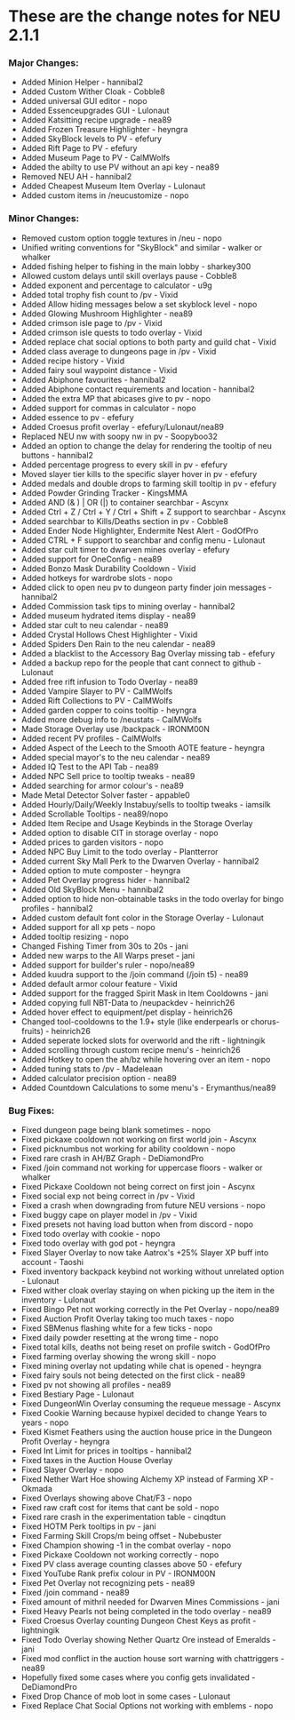 # These are the change notes for NEU 2.1.1

### **Major Changes:**

- Added Minion Helper - hannibal2
- Added Custom Wither Cloak - Cobble8
- Added universal GUI editor - nopo
- Added Essenceupgrades GUI - Lulonaut
- Added Katsitting recipe upgrade - nea89
- Added Frozen Treasure Highlighter - heyngra
- Added SkyBlock levels to PV - efefury 
- Added Rift Page to PV - efefury
- Added Museum Page to PV - CalMWolfs
- Added the abilty to use PV without an api key - nea89
- Removed NEU AH - hannibal2
- Added Cheapest Museum Item Overlay - Lulonaut
- Added custom items in /neucustomize - nopo

### **Minor Changes:**

- Removed custom option toggle textures in /neu - nopo
- Unified writing conventions for "SkyBlock" and similar - walker or whalker
- Added fishing helper to fishing in the main lobby - sharkey300
- Allowed custom delays until skill overlays pause - Cobble8
- Added exponent and percentage to calculator - u9g
- Added total trophy fish count to /pv - Vixid
- Added Allow hiding messages below a set skyblock level - nopo
- Added Glowing Mushroom Highlighter - nea89
- Added crimson isle page to /pv - Vixid
- Added crimson isle quests to todo overlay - Vixid
- Added replace chat social options to both party and guild chat - Vixid
- Added class average to dungeons page in /pv - Vixid
- Added recipe history - Vixid
- Added fairy soul waypoint distance - Vixid
- Added Abiphone favourites - hannibal2
- Added Abiphone contact requirements and location - hannibal2
- Added the extra MP that abicases give to pv - nopo
- Added support for commas in calculator - nopo
- Added essence to pv - efefury
- Added Croesus profit overlay - efefury/Lulonaut/nea89
- Replaced NEU nw with soopy nw in pv - Soopyboo32
- Added an option to change the delay for rendering the tooltip of neu buttons - hannibal2
- Added percentage progress to every skill in pv - efefury
- Moved slayer tier kills to the specific slayer hover in pv - efefury
- Added medals and double drops to farming skill tooltip in pv - efefury
- Added Powder Grinding Tracker - KingsMMA
- Added AND (& ) | OR (|) to container searchbar - Ascynx
- Added Ctrl + Z / Ctrl + Y / Ctrl + Shift + Z support to searchbar - Ascynx
- Added searchbar to Kills/Deaths section in pv - Cobble8
- Added Ender Node Highlighter, Endermite Nest Alert - GodOfPro
- Added CTRL + F support to searchbar and config menu - Lulonaut
- Added star cult timer to dwarven mines overlay - efefury
- Added support for OneConfig - nea89
- Added Bonzo Mask Durability Cooldown - Vixid
- Added hotkeys for wardrobe slots - nopo
- Added click to open neu pv to dungeon party finder join messages - hannibal2
- Added Commission task tips to mining overlay - hannibal2
- Added museum hydrated items display - nea89
- Added star cult to neu calendar - nea89
- Added Crystal Hollows Chest Highlighter - Vixid
- Added Spiders Den Rain to the neu calendar - nea89
- Added a blacklist to the Accessory Bag Overlay missing tab - efefury
- Added a backup repo for the people that cant connect to github - Lulonaut
- Added free rift infusion to Todo Overlay - nea89
- Added Vampire Slayer to PV - CalMWolfs
- Added Rift Collections to PV - CalMWolfs
- Added garden copper to coins tooltip - heyngra
- Added more debug info to /neustats - CalMWolfs
- Made Storage Overlay use /backpack - IRONM00N
- Added recent PV profiles - CalMWolfs
- Added Aspect of the Leech to the Smooth AOTE feature - heyngra
- Added special mayor's to the neu calendar - nea89
- Added IQ Test to the API Tab - nea89
- Added NPC Sell price to tooltip tweaks - nea89
- Added searching for armor colour's - nea89
- Made Metal Detector Solver faster - appable0
- Added Hourly/Daily/Weekly Instabuy/sells to tooltip tweaks - iamsilk
- Added Scrollable Tooltips - nea89/nopo
- Added Item Recipe and Usage Keybinds in the Storage Overlay
- Added option to disable CIT in storage overlay - nopo
- Added prices to garden visitors - nopo
- Added NPC Buy Limit to the todo overlay - Plantterror
- Added current Sky Mall Perk to the Dwarven Overlay - hannibal2
- Added option to mute composter - heyngra
- Added Pet Overlay progress hider - hannibal2
- Added Old SkyBlock Menu - hannibal2
- Added option to hide non-obtainable tasks in the todo overlay for bingo profiles - hannibal2
- Added custom default font color in the Storage Overlay - Lulonaut
- Added support for all xp pets - nopo
- Added tooltip resizing - nopo
- Changed Fishing Timer from 30s to 20s - jani
- Added new warps to the All Warps preset - jani
- Added support for builder's ruler - nopo/nea89
- Added kuudra support to the /join command (/join t5) - nea89
- Added default armor colour feature - Vixid
- Added support for the fragged Spirit Mask in Item Cooldowns - jani
- Added copying full NBT-Data to /neupackdev - heinrich26
- Added hover effect to equipment/pet display - heinrich26
- Changed tool-cooldowns to the 1.9+ style (like enderpearls or chorus-fruits) - heinrich26
- Added seperate locked slots for overworld and the rift - lightningik
- Added scrolling through custom recipe menu's - heinrich26
- Added Hotkey to open the ah/bz while hovering over an item - nopo
- Added tuning stats to /pv - Madeleaan
- Added calculator precision option - nea89
- Added Countdown Calculations to some menu's - Erymanthus/nea89

### **Bug Fixes:**

- Fixed dungeon page being blank sometimes - nopo
- Fixed pickaxe cooldown not working on first world join - Ascynx
- Fixed picknumbus not working for ability cooldown - nopo
- Fixed rare crash in AH/BZ Graph - DeDiamondPro
- Fixed /join command not working for uppercase floors - walker or whalker
- Fixed Pickaxe Cooldown not being correct on first join - Ascynx
- Fixed social exp not being correct in /pv - Vixid
- Fixed a crash when downgrading from future NEU versions - nopo
- Fixed buggy cape on player model in /pv - Vixid
- Fixed presets not having load button when from discord - nopo
- Fixed todo overlay with cookie - nopo
- Fixed todo overlay with god pot - heyngra
- Fixed Slayer Overlay to now take Aatrox's +25% Slayer XP buff into account - Taoshi
- Fixed inventory backpack keybind not working without unrelated option - Lulonaut
- Fixed wither cloak overlay staying on when picking up the item in the inventory - Lulonaut
- Fixed Bingo Pet not working correctly in the Pet Overlay - nopo/nea89
- Fixed Auction Profit Overlay taking too much taxes - nopo
- Fixed SBMenus flashing white for a few ticks - nopo
- Fixed daily powder resetting at the wrong time - nopo
- Fixed total kills, deaths not being reset on profile switch - GodOfPro
- Fixed farming overlay showing the wrong skill - nopo
- Fixed mining overlay not updating while chat is opened - heyngra
- Fixed fairy souls not being detected on the first click - nea89
- Fixed pv not showing all profiles - nea89
- Fixed Bestiary Page - Lulonaut
- Fixed DungeonWin Overlay consuming the requeue message - Ascynx
- Fixed Cookie Warning because hypixel decided to change Years to years - nopo
- Fixed Kismet Feathers using the auction house price in the Dungeon Profit Overlay - heyngra
- Fixed Int Limit for prices in tooltips - hannibal2
- Fixed taxes in the Auction House Overlay
- Fixed Slayer Overlay - nopo
- Fixed Nether Wart Hoe showing Alchemy XP instead of Farming XP - Okmada
- Fixed Overlays showing above Chat/F3 - nopo
- Fixed raw craft cost for items that cant be sold - nopo
- Fixed rare crash in the experimentation table - cinqdtun
- Fixed HOTM Perk tooltips in pv - jani
- Fixed Farming Skill Crops/m being offset - Nubebuster
- Fixed Champion showing -1 in the combat overlay - nopo
- Fixed Pickaxe Cooldown not working correctly - nopo
- Fixed PV class average counting classes above 50 - efefury
- Fixed YouTube Rank prefix colour in PV - IRONM00N
- Fixed Pet Overlay not recognizing pets - nea89
- Fixed /join command - nea89
- Fixed amount of mithril needed for Dwarven Mines Commissions - jani
- Fixed Heavy Pearls not being completed in the todo overlay - nea89
- Fixed Croesus Overlay counting Dungeon Chest Keys as profit - lightningik
- Fixed Todo Overlay showing Nether Quartz Ore instead of Emeralds - jani
- Fixed mod conflict in the auction house sort warning with chattriggers - nea89
- Hopefully fixed some cases where you config gets invalidated - DeDiamondPro
- Fixed Drop Chance of mob loot in some cases - Lulonaut
- Fixed Replace Chat Social Options not working with emblems - nopo

